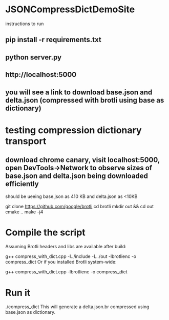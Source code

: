 # JSONCompressDictDemoSite

instructions to run

## pip install -r requirements.txt

## python server.py

## http://localhost:5000

## you will see a link to download base.json and delta.json (compressed with brotli using base as dictionary)

# testing compression dictionary transport

## download chrome canary, visit localhost:5000, open DevTools->Network to observe sizes of base.json and delta.json being downloaded efficiently

should be ueeing base.json as 410 KB and delta.json as <10KB

git clone https://github.com/google/brotli
cd brotli
mkdir out && cd out
cmake ..
make -j4


# Compile the script
Assuming Brotli headers and libs are available after build:

g++ compress_with_dict.cpp -I../include -L../out -lbrotlienc -o compress_dict
Or if you installed Brotli system-wide:

g++ compress_with_dict.cpp -lbrotlienc -o compress_dict
# Run it

./compress_dict
This will generate a delta.json.br compressed using base.json as dictionary.

